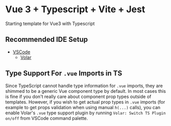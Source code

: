 # Vue 3 + Typescript + Vite + Jest

Starting template for Vue3 with Typescript

## Recommended IDE Setup

- [VSCode](https://code.visualstudio.com/)
  - [Volar](https://marketplace.visualstudio.com/items?itemName=johnsoncodehk.volar)

## Type Support For `.vue` Imports in TS

Since TypeScript cannot handle type information for `.vue` imports, they are shimmed to be a generic Vue component type
by default. In most cases this is fine if you don't really care about component prop types outside of templates.
However, if you wish to get actual prop types in `.vue` imports (for example to get props validation when using
manual `h(...)` calls), you can enable Volar's `.vue` type support plugin by running `Volar: Switch TS Plugin on/off`
from VSCode command palette.
